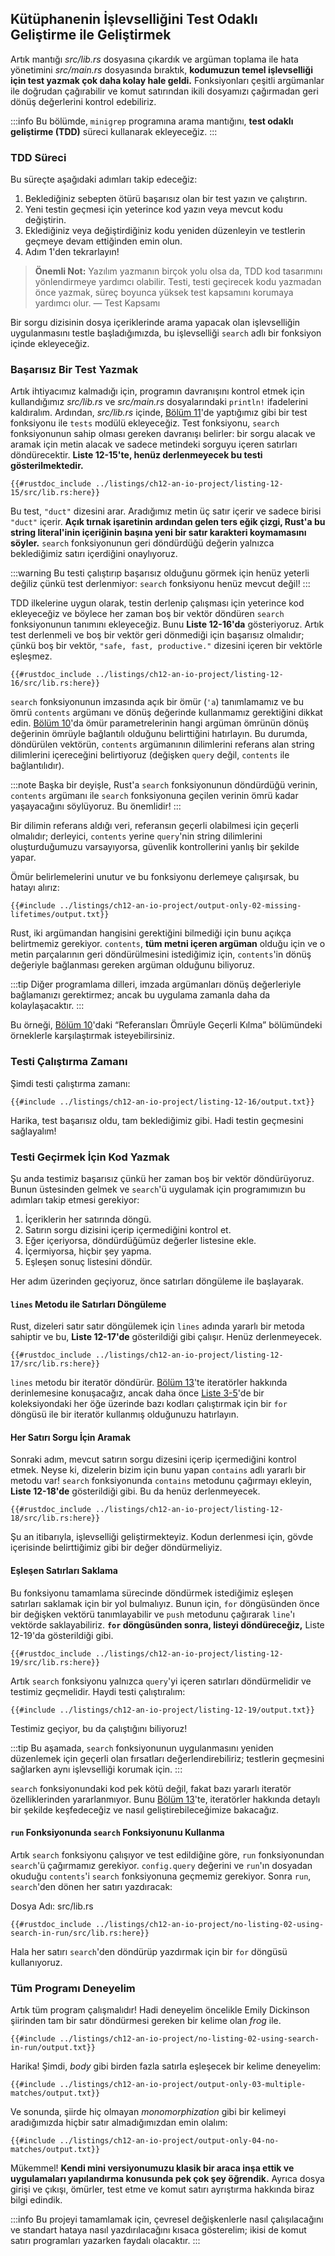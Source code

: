 ## Kütüphanenin İşlevselliğini Test Odaklı Geliştirme ile Geliştirmek

Artık mantığı *src/lib.rs* dosyasına çıkardık ve argüman toplama ile hata yönetimini *src/main.rs* dosyasında bıraktık, **kodumuzun temel işlevselliği için test yazmak çok daha kolay hale geldi.** Fonksiyonları çeşitli argümanlar ile doğrudan çağırabilir ve komut satırından ikili dosyamızı çağırmadan geri dönüş değerlerini kontrol edebiliriz.

:::info
Bu bölümde, `minigrep` programına arama mantığını, **test odaklı geliştirme (TDD)** süreci kullanarak ekleyeceğiz.
:::

### TDD Süreci

Bu süreçte aşağıdaki adımları takip edeceğiz:

1. Beklediğiniz sebepten ötürü başarısız olan bir test yazın ve çalıştırın.
2. Yeni testin geçmesi için yeterince kod yazın veya mevcut kodu değiştirin.
3. Eklediğiniz veya değiştirdiğiniz kodu yeniden düzenleyin ve testlerin geçmeye devam ettiğinden emin olun.
4. Adım 1'den tekrarlayın!

> **Önemli Not:** Yazılım yazmanın birçok yolu olsa da, TDD kod tasarımını yönlendirmeye yardımcı olabilir. Testi, testi geçirecek kodu yazmadan önce yazmak, süreç boyunca yüksek test kapsamını korumaya yardımcı olur. — Test Kapsamı

Bir sorgu dizisinin dosya içeriklerinde arama yapacak olan işlevselliğin uygulanmasını testle başladığımızda, bu işlevselliği `search` adlı bir fonksiyon içinde ekleyeceğiz.

### Başarısız Bir Test Yazmak

Artık ihtiyacımız kalmadığı için, programın davranışını kontrol etmek için kullandığımız *src/lib.rs* ve *src/main.rs* dosyalarındaki `println!` ifadelerini kaldıralım. Ardından, *src/lib.rs* içinde, [Bölüm 11][ch11-anatomy]'de yaptığımız gibi bir test fonksiyonu ile `tests` modülü ekleyeceğiz. Test fonksiyonu, `search` fonksiyonunun sahip olması gereken davranışı belirler: bir sorgu alacak ve aramak için metin alacak ve sadece metindeki sorguyu içeren satırları döndürecektir. **Liste 12-15'te, henüz derlenmeyecek bu testi gösterilmektedir.**



```rust,ignore,does_not_compile
{{#rustdoc_include ../listings/ch12-an-io-project/listing-12-15/src/lib.rs:here}}
```



Bu test, `"duct"` dizesini arar. Aradığımız metin üç satır içerir ve sadece birisi `"duct"` içerir. **Açık tırnak işaretinin ardından gelen ters eğik çizgi, Rust'a bu string literal'inin içeriğinin başına yeni bir satır karakteri koymamasını söyler.** `search` fonksiyonunun geri döndürdüğü değerin yalnızca beklediğimiz satırı içerdiğini onaylıyoruz.

:::warning
Bu testi çalıştırıp başarısız olduğunu görmek için henüz yeterli değiliz çünkü test derlenmiyor: `search` fonksiyonu henüz mevcut değil!
:::

TDD ilkelerine uygun olarak, testin derlenip çalışması için yeterince kod ekleyeceğiz ve böylece her zaman boş bir vektör döndüren `search` fonksiyonunun tanımını ekleyeceğiz. Bunu **Liste 12-16'da** gösteriyoruz. Artık test derlenmeli ve boş bir vektör geri dönmediği için başarısız olmalıdır; çünkü boş bir vektör, `"safe, fast, productive."` dizesini içeren bir vektörle eşleşmez.



```rust,noplayground
{{#rustdoc_include ../listings/ch12-an-io-project/listing-12-16/src/lib.rs:here}}
```



`search` fonksiyonunun imzasında açık bir ömür (`'a`) tanımlamamız ve bu ömrü `contents` argümanı ve dönüş değerinde kullanmamız gerektiğini dikkat edin. [Bölüm 10][ch10-lifetimes]'da ömür parametrelerinin hangi argüman ömrünün dönüş değerinin ömrüyle bağlantılı olduğunu belirttiğini hatırlayın. Bu durumda, döndürülen vektörün, `contents` argümanının dilimlerini referans alan string dilimlerini içereceğini belirtiyoruz (değişken `query` değil, `contents` ile bağlantılıdır).

:::note
Başka bir deyişle, Rust'a `search` fonksiyonunun döndürdüğü verinin, `contents` argümanı ile `search` fonksiyonuna geçilen verinin ömrü kadar yaşayacağını söylüyoruz. Bu önemlidir!
:::

Bir dilimin referans aldığı veri, referansın geçerli olabilmesi için geçerli olmalıdır; derleyici, `contents` yerine `query`'nin string dilimlerini oluşturduğumuzu varsayıyorsa, güvenlik kontrollerini yanlış bir şekilde yapar.

Ömür belirlemelerini unutur ve bu fonksiyonu derlemeye çalışırsak, bu hatayı alırız:

```console
{{#include ../listings/ch12-an-io-project/output-only-02-missing-lifetimes/output.txt}}
```

Rust, iki argümandan hangisini gerektiğini bilmediği için bunu açıkça belirtmemiz gerekiyor. `contents`, **tüm metni içeren argüman** olduğu için ve o metin parçalarının geri döndürülmesini istediğimiz için, `contents`'in dönüş değeriyle bağlanması gereken argüman olduğunu biliyoruz.

:::tip
Diğer programlama dilleri, imzada argümanları dönüş değerleriyle bağlamanızı gerektirmez; ancak bu uygulama zamanla daha da kolaylaşacaktır. 
:::

Bu örneği, [Bölüm 10][validating-references-with-lifetimes]'daki “Referansları Ömrüyle Geçerli Kılma” bölümündeki örneklerle karşılaştırmak isteyebilirsiniz.

### Testi Çalıştırma Zamanı

Şimdi testi çalıştırma zamanı:

```console
{{#include ../listings/ch12-an-io-project/listing-12-16/output.txt}}
```

Harika, test başarısız oldu, tam beklediğimiz gibi. Hadi testin geçmesini sağlayalım!

### Testi Geçirmek İçin Kod Yazmak

Şu anda testimiz başarısız çünkü her zaman boş bir vektör döndürüyoruz. Bunun üstesinden gelmek ve `search`'ü uygulamak için programımızın bu adımları takip etmesi gerekiyor:

1. İçeriklerin her satırında döngü.
2. Satırın sorgu dizisini içerip içermediğini kontrol et.
3. Eğer içeriyorsa, döndürdüğümüz değerler listesine ekle.
4. İçermiyorsa, hiçbir şey yapma.
5. Eşleşen sonuç listesini döndür.

Her adım üzerinden geçiyoruz, önce satırları döngüleme ile başlayarak.

#### `lines` Metodu ile Satırları Döngüleme

Rust, dizeleri satır satır döngülemek için `lines` adında yararlı bir metoda sahiptir ve bu, **Liste 12-17'de** gösterildiği gibi çalışır. Henüz derlenmeyecek.



```rust,ignore,does_not_compile
{{#rustdoc_include ../listings/ch12-an-io-project/listing-12-17/src/lib.rs:here}}
```



`lines` metodu bir iteratör döndürür. [Bölüm 13][ch13-iterators]'te iteratörler hakkında derinlemesine konuşacağız, ancak daha önce [Liste 3-5][ch3-iter]'de bir koleksiyondaki her öğe üzerinde bazı kodları çalıştırmak için bir `for` döngüsü ile bir iteratör kullanmış olduğunuzu hatırlayın.

#### Her Satırı Sorgu İçin Aramak

Sonraki adım, mevcut satırın sorgu dizesini içerip içermediğini kontrol etmek. Neyse ki, dizelerin bizim için bunu yapan `contains` adlı yararlı bir metodu var! `search` fonksiyonunda `contains` metodunu çağırmayı ekleyin, **Liste 12-18'de** gösterildiği gibi. Bu da henüz derlenmeyecek.



```rust,ignore,does_not_compile
{{#rustdoc_include ../listings/ch12-an-io-project/listing-12-18/src/lib.rs:here}}
```



Şu an itibarıyla, işlevselliği geliştirmekteyiz. Kodun derlenmesi için, gövde içerisinde belirttiğimiz gibi bir değer döndürmeliyiz.

#### Eşleşen Satırları Saklama

Bu fonksiyonu tamamlama sürecinde döndürmek istediğimiz eşleşen satırları saklamak için bir yol bulmalıyız. Bunun için, `for` döngüsünden önce bir değişken vektörü tanımlayabilir ve `push` metodunu çağırarak `line`'ı vektörde saklayabiliriz. **`for` döngüsünden sonra, listeyi döndüreceğiz,** Liste 12-19'da gösterildiği gibi.



```rust,ignore
{{#rustdoc_include ../listings/ch12-an-io-project/listing-12-19/src/lib.rs:here}}
```



Artık `search` fonksiyonu yalnızca `query`'yi içeren satırları döndürmelidir ve testimiz geçmelidir. Haydi testi çalıştıralım:

```console
{{#include ../listings/ch12-an-io-project/listing-12-19/output.txt}}
```

Testimiz geçiyor, bu da çalıştığını biliyoruz!

:::tip
Bu aşamada, `search` fonksiyonunun uygulanmasını yeniden düzenlemek için geçerli olan fırsatları değerlendirebiliriz; testlerin geçmesini sağlarken aynı işlevselliği korumak için.
:::

`search` fonksiyonundaki kod pek kötü değil, fakat bazı yararlı iteratör özelliklerinden yararlanmıyor. Bunu [Bölüm 13][ch13-iterators]'te, iteratörler hakkında detaylı bir şekilde keşfedeceğiz ve nasıl geliştirebileceğimize bakacağız.

#### `run` Fonksiyonunda `search` Fonksiyonunu Kullanma

Artık `search` fonksiyonu çalışıyor ve test edildiğine göre, `run` fonksiyonundan `search`'ü çağırmamız gerekiyor. `config.query` değerini ve `run`'ın dosyadan okuduğu `contents`'i `search` fonksiyonuna geçmemiz gerekiyor. Sonra `run`, `search`'den dönen her satırı yazdıracak:

Dosya Adı: src/lib.rs

```rust,ignore
{{#rustdoc_include ../listings/ch12-an-io-project/no-listing-02-using-search-in-run/src/lib.rs:here}}
```

Hala her satırı `search`'den döndürüp yazdırmak için bir `for` döngüsü kullanıyoruz.

### Tüm Programı Deneyelim

Artık tüm program çalışmalıdır! Hadi deneyelim öncelikle Emily Dickinson şiirinden tam bir satır döndürmesi gereken bir kelime olan *frog* ile.

```console
{{#include ../listings/ch12-an-io-project/no-listing-02-using-search-in-run/output.txt}}
```

Harika! Şimdi, *body* gibi birden fazla satırla eşleşecek bir kelime deneyelim:

```console
{{#include ../listings/ch12-an-io-project/output-only-03-multiple-matches/output.txt}}
```

Ve sonunda, şiirde hiç olmayan *monomorphization* gibi bir kelimeyi aradığımızda hiçbir satır almadığımızdan emin olalım:

```console
{{#include ../listings/ch12-an-io-project/output-only-04-no-matches/output.txt}}
```

Mükemmel! **Kendi mini versiyonumuzu klasik bir araca inşa ettik ve uygulamaları yapılandırma konusunda pek çok şey öğrendik.** Ayrıca dosya girişi ve çıkışı, ömürler, test etme ve komut satırı ayrıştırma hakkında biraz bilgi edindik.

:::info
Bu projeyi tamamlamak için, çevresel değişkenlerle nasıl çalışılacağını ve standart hataya nasıl yazdırılacağını kısaca gösterelim; ikisi de komut satırı programları yazarken faydalı olacaktır.
:::

[validating-references-with-lifetimes]:
ch10-03-lifetime-syntax.html#validating-references-with-lifetimes
[ch11-anatomy]: ch11-01-writing-tests.html#the-anatomy-of-a-test-function
[ch10-lifetimes]: ch10-03-lifetime-syntax.html
[ch3-iter]: ch03-05-control-flow.html#looping-through-a-collection-with-for
[ch13-iterators]: ch13-02-iterators.html